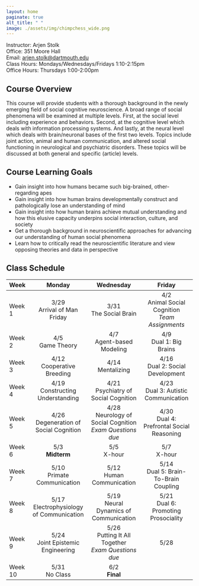 ```yaml
---
layout: home
paginate: true
alt_title: " "
image: ./assets/img/chimpchess_wide.png
---
```


Instructor: Arjen Stolk  
Office: 351 Moore Hall  
Email: arjen.stolk@dartmouth.edu  
Class Hours: Mondays/Wednesdays/Fridays 1:10-2:15pm  
Office Hours: Thursdays 1:00-2:00pm

## Course Overview
This course will provide students with a thorough background in the newly emerging field of social cognitive neuroscience. A broad range of social phenomena will be examined at multiple levels. First, at the social level including experience and behaviors. Second, at the cognitive level which deals with information processing systems. And lastly, at the neural level which deals with brain/neuronal bases of the first two levels. Topics include joint action, animal and human communication, and altered social functioning in neurological and psychiatric disorders. These topics will be discussed at both general and specific (article) levels.

## Course Learning Goals
-	Gain insight into how humans became such big-brained, other-regarding apes
-	Gain insight into how human brains developmentally construct and pathologically lose an understanding of mind
-	Gain insight into how human brains achieve mutual understanding and how this elusive capacity underpins social interaction, culture, and society
-	Get a thorough background in neuroscientific approaches for advancing our understanding of human social phenomena  
-	Learn how to critically read the neuroscientific literature and view opposing theories and data in perspective

## Class Schedule

| Week         |     Monday     |   Wednesday   |     Friday    |
| :---         |     :---:      |     :---:     |     :---:     |
| Week 1       | 3/29 <br /> Arrival of Man Friday | 3/31 <br /> The Social Brain | 4/2 <br /> Animal Social Cognition <br /> *Team Assignments* |
| Week 2       | 4/5 <br /> Game Theory | 4/7 <br /> Agent-based Modeling | 4/9 <br /> Dual 1: Big Brains |
| Week 3       | 4/12 <br /> Cooperative Breeding | 4/14 <br /> Mentalizing | 4/16 <br /> Dual 2: Social Development |
| Week 4       | 4/19 <br /> Constructing Understanding | 4/21 <br /> Psychiatry of Social Cognition | 4/23 <br /> Dual 3: Autistic Communication |
| Week 5       | 4/26 <br /> Degeneration of Social Cognition | 4/28 <br /> Neurology of Social Cognition <br /> *Exam Questions due* | 4/30 <br /> Dual 4: Prefrontal Social Reasoning |
| Week 6       | 5/3 <br /> **Midterm** | 5/5 <br /> X-hour | 5/7 <br /> X-hour |
| Week 7       | 5/10 <br /> Primate Communication | 5/12 <br /> Human Communication | 5/14 <br /> Dual 5: Brain-To-Brain Coupling |
| Week 8       | 5/17 <br /> Electrophysiology of Communication | 5/19 <br /> Neural Dynamics of Communication | 5/21 <br /> Dual 6: Promoting Prosociality |
| Week 9       | 5/24 <br /> Joint Epistemic Engineering | 5/26 <br /> Putting It All Together <br /> *Exam Questions due* | 5/28 <br /> |
| Week 10      | 5/31 <br /> No Class | 6/2 <br /> **Final** | |
